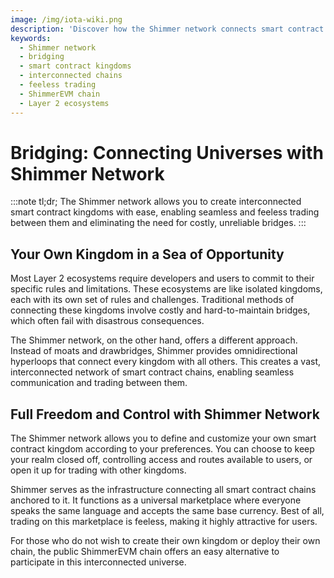 ```yaml
---
image: /img/iota-wiki.png
description: 'Discover how the Shimmer network connects smart contract kingdoms, providing seamless and feeless trading between them, eliminating the need for traditional bridges.'
keywords:
  - Shimmer network
  - bridging
  - smart contract kingdoms
  - interconnected chains
  - feeless trading
  - ShimmerEVM chain
  - Layer 2 ecosystems
---
```


# Bridging: Connecting Universes with Shimmer Network

:::note tl;dr;
The Shimmer network allows you to create interconnected smart contract kingdoms with ease, enabling seamless and feeless
trading between them and eliminating the need for costly, unreliable bridges.
:::

## Your Own Kingdom in a Sea of Opportunity

Most Layer 2 ecosystems require developers and users to commit to their specific rules and limitations. These ecosystems
are like isolated kingdoms, each with its own set of rules and challenges. Traditional methods of connecting these
kingdoms involve costly and hard-to-maintain bridges, which often fail with disastrous consequences.

The Shimmer network, on the other hand, offers a different approach. Instead of moats and drawbridges, Shimmer provides
omnidirectional hyperloops that connect every kingdom with all others. This creates a vast, interconnected network of
smart contract chains, enabling seamless communication and trading between them.

## Full Freedom and Control with Shimmer Network

The Shimmer network allows you to define and customize your own smart contract kingdom according to your preferences.
You can choose to keep your realm closed off, controlling access and routes available to users, or open it up for
trading with other kingdoms.

Shimmer serves as the infrastructure connecting all smart contract chains anchored to it. It functions as a universal
marketplace where everyone speaks the same language and accepts the same base currency. Best of all, trading on this
marketplace is feeless, making it highly attractive for users.

For those who do not wish to create their own kingdom or deploy their own chain, the public ShimmerEVM chain offers an
easy alternative to participate in this interconnected universe.

